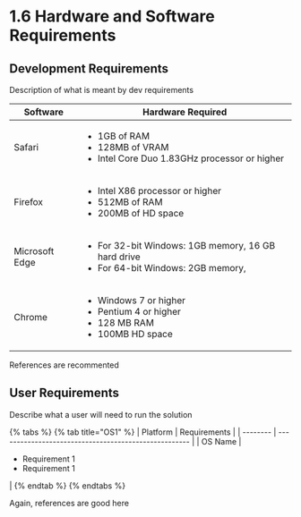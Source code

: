 # 1.6 Hardware and Software Requirements

## Development Requirements

Description of what is meant by dev requirements

| Software       | Hardware Required                                                                                            |
| -------------- | ------------------------------------------------------------------------------------------------------------ |
| Safari         | <ul><li>1GB of RAM</li><li>128MB of VRAM</li><li> Intel Core Duo 1.83GHz processor or higher</li></ul>       |
| Firefox        | <ul><li>Intel X86 processor or higher</li><li>512MB of RAM</li><li>200MB of HD space</li></ul>               |
| Microsoft Edge | <ul><li>For 32-bit Windows: 1GB memory, 16 GB hard drive </li><li>For 64-bit Windows: 2GB memory, </li></ul> |
| Chrome         | <ul><li>Windows 7 or higher</li><li>Pentium 4 or higher</li><li>128 MB RAM</li><li>100MB HD space</li></ul>  |

References are recommented

## User Requirements

Describe what a user will need to run the solution

{% tabs %}
{% tab title="OS1" %}
| Platform | Requirements                                          |
| -------- | ----------------------------------------------------- |
| OS Name  | <ul><li>Requirement 1</li><li>Requirement 1</li></ul> |
{% endtab %}
{% endtabs %}

Again, references are good here
